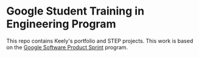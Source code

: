 # Google Student Training in Engineering Program

This repo contains Keely's portfolio and STEP projects. 
This work is based on the [Google Software Product Sprint](https://g.co/softwareproductsprint) program.
